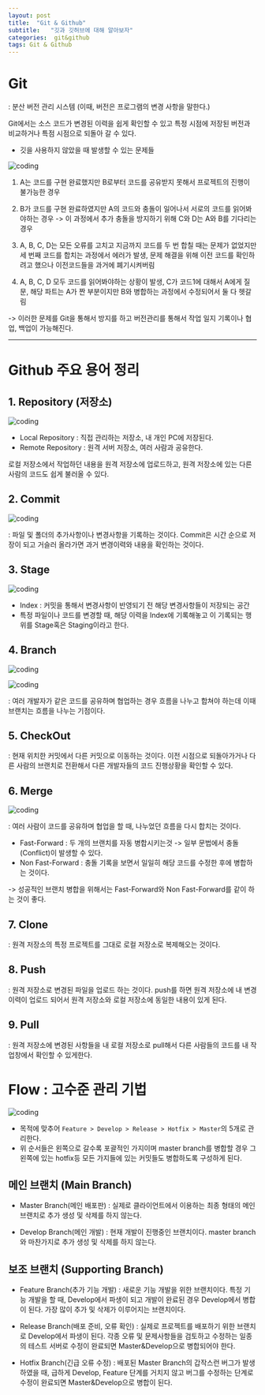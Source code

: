 ```yaml
---
layout: post
title:  "Git & Github"
subtitle:   "깃과 깃허브에 대해 알아보자"
categories:  git&github
tags: Git & Github
---
```


# Git

 : 분산 버전 관리 시스템 (이때, 버전은 프로그램의 변경 사항을 말한다.)
 
 Git에서는 소스 코드가 변경된 이력을 쉽게 확인할 수 있고 특정 시점에 저장된 버전과 비교하거나 특점 시점으로 되돌아 갈 수 있다.
 
 - 깃을 사용하지 않았을 때 발생할 수 있는 문제들

 ![coding](../../../assets/img/posts/Git_problem.png)

 1. A는 코드를 구현 완료했지만 B로부터 코드를 공유받지 못해서 프로젝트의 진행이 불가능한 경우

 2. B가 코드를 구현 완료하였지만 A의 코드와 충돌이 일어나서 서로의 코드를 읽어봐야하는 경우 -> 이 과정에서 추가 충돌을 방지하기 위해 C와 D는 A와 B를 기다리는 경우

 3. A, B, C, D는 모든 오류를 고치고 지금까지 코드를 두 번 합칠 때는 문제가 없었지만 세 번째 코드를 합치는 과정에서 에러가 발생, 문제 해결을 위해 이전 코드를 확인하려고 했으나 이전코드들을 과거에 폐기시켜버림

 4. A, B, C, D 모두 코드를 읽어봐야하는 상황이 발생, C가 코드1에 대해서 A에게 질문, 해당 파트는 A가 짠 부분이지만 B와 병합하는 과정에서 수정되어서 둘 다 헷갈림

 -> 이러한 문제를 Git을 통해서 방지를 하고 버전관리를 통해서 작업 일지 기록이나 협업, 백업이 가능해진다.

- - -

# Github 주요 용어 정리

## 1. Repository (저장소)

![coding](../../../assets/img/posts/Repository.png)

- Local Repository
 : 직접 관리하는 저장소, 내 개인 PC에 저장된다.
- Remote Repository
 : 원격 서버 저장소, 여러 사람과 공유한다.

로컬 저장소에서 작업하던 내용을 원격 저장소에 업로드하고, 원격 저장소에 있는 다른 사람의 코드도 쉽게 불러올 수 있다.

## 2. Commit

![coding](../../../assets/img/posts/Commit.png)

 : 파일 및 폴더의 추가사항이나 변경사항을 기록하는 것이다.
   Commit은 시간 순으로 저장이 되고 거슬러 올라가면 과거 변경이력와 내용을 확인하는 것이다.

## 3. Stage

![coding](../../../assets/img/posts/Stage.png)
 
 - Index : 커밋을 통해서 변경사항이 반영되기 전 해당 변경사항들이 저장되는 공간
 - 특정 파일이나 코드를 변경할 때, 해당 이력을 Index에 기록해놓고 이 기록되는 행위를 Stage혹은 Staging이라고 한다.

## 4. Branch

![coding](../../../assets/img/posts/Branch_1.png)

![coding](../../../assets/img/posts/Branch_2.png)

 : 여러 개발자가 같은 코드를 공유하며 협업하는 경우 흐름을 나누고 합쳐야 하는데 이때 브랜치는 흐름을 나누는 기점이다.

## 5. CheckOut

 : 현재 위치한 커밋에서 다른 커밋으로 이동하는 것이다.
 이전 시점으로 되돌아가거나 다른 사람의 브랜치로 전환해서 다른 개발자들의 코드 진행상황을 확인할 수 있다.

## 6. Merge

![coding](../../../assets/img/posts/Merge.png)

 : 여러 사람이 코드를 공유하며 협업을 할 때, 나누었던 흐름을 다시 합치는 것이다.
 - Fast-Forward : 두 개의 브랜치를 자동 병합시키는것 -> 일부 문법에서 충돌(Conflict)이 발생할 수 있다.
 - Non Fast-Forward : 충돌 기록을 보면서 일일히 해당 코드를 수정한 후에 병합하는 것이다.

 -> 성공적인 브랜치 병합을 위해서는 Fast-Forward와 Non Fast-Forward를 같이 하는 것이 좋다.

## 7. Clone

 : 원격 저장소의 특정 프로젝트를 그대로 로컬 저장소로 복제해오는 것이다. 

## 8. Push

 : 원격 저장소로 변경된 파일을 업로드 하는 것이다. 
   push를 하면 원격 저장소에 내 변경 이력이 업로드 되어서 원격 저장소와 로컬 저장소에 동일한 내용이 있게 된다.

## 9. Pull

 : 원격 저장소에 변경된 사항들을 내 로컬 저장소로 pull해서 다른 사람들의 코드를 내 작업창에서 확인할 수 있게한다.


# Flow : 고수준 관리 기법

![coding](../../../assets/img/posts/Git_Flow.png)

 - 목적에 맞추어 `Feature > Develop > Release > Hotfix > Master`의 5개로 관리한다.
 - 위 순서들은 왼쪽으로 갈수록 포괄적인 가지이며 master branch를 병합할 경우 그 왼쪽에 있는 hotfix등 모든 가지들에 있는 커밋들도 병합하도록 구성하게 된다.

## 메인 브랜치 (Main Branch)

 - Master Branch(메인 배포판) : 실제로 클라이언트에서 이용하는 최종 형태의 메인 브랜치로 추가 생성 및 삭제를 하지 않는다.

 - Develop Branch(메인 개발) : 현재 개발이 진행중인 브랜치이다. master branch와 마찬가지로 추가 생성 및 삭제를 하지 않는다.


## 보조 브랜치 (Supporting Branch)

 - Feature Branch(추가 기능 개발) : 새로운 기능 개발을 위한 브랜치이다. 특정 기능 개발을 할 때, Develop에서 파생이 되고 개발이 완료된 경우 Develop에서 병합이 된다. 가장 많이 추가 및 삭제가 이루어지는 브랜치이다.

 - Release Branch(배포 준비, 오류 확인) : 실제로 프로젝트를 배포하기 위한 브랜치로 Develop에서 파생이 된다. 각종 오류 및 문제사항들을 검토하고 수정하는 일종의 테스트 서버로 수정이 완료되면 Master&Develop으로 병합되어야 한다.

 - Hotfix Branch(긴급 오류 수정) : 배포된 Master Branch의 갑작스런 버그가 발생하였을 때, 급하게 Develop, Feature 단계를 거치지 않고 버그를 수정하는 단계로 수정이 완료되면 Master&Develop으로 병합이 된다.









